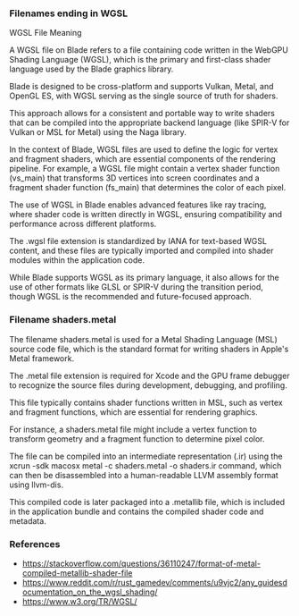 
### Filenames ending in WGSL

WGSL File Meaning

A WGSL file on Blade refers to a file containing code written in the WebGPU Shading Language (WGSL), which is the primary and first-class shader language used by the Blade graphics library.

 Blade is designed to be cross-platform and supports Vulkan, Metal, and OpenGL ES, with WGSL serving as the single source of truth for shaders.

 This approach allows for a consistent and portable way to write shaders that can be compiled into the appropriate backend language (like SPIR-V for Vulkan or MSL for Metal) using the Naga library.

In the context of Blade, WGSL files are used to define the logic for vertex and fragment shaders, which are essential components of the rendering pipeline. For example, a WGSL file might contain a vertex shader function (vs_main) that transforms 3D vertices into screen coordinates and a fragment shader function (fs_main) that determines the color of each pixel.

 The use of WGSL in Blade enables advanced features like ray tracing, where shader code is written directly in WGSL, ensuring compatibility and performance across different platforms.

The .wgsl file extension is standardized by IANA for text-based WGSL content, and these files are typically imported and compiled into shader modules within the application code.

 While Blade supports WGSL as its primary language, it also allows for the use of other formats like GLSL or SPIR-V during the transition period, though WGSL is the recommended and future-focused approach.



### Filename shaders.metal

The filename shaders.metal is used for a Metal Shading Language (MSL) source code file, which is the standard format for writing shaders in Apple's Metal framework.

 The .metal file extension is required for Xcode and the GPU frame debugger to recognize the source files during development, debugging, and profiling.

 This file typically contains shader functions written in MSL, such as vertex and fragment functions, which are essential for rendering graphics.

 For instance, a shaders.metal file might include a vertex function to transform geometry and a fragment function to determine pixel color.

 The file can be compiled into an intermediate representation (.ir) using the xcrun -sdk macosx metal -c shaders.metal -o shaders.ir command, which can then be disassembled into a human-readable LLVM assembly format using llvm-dis.

 This compiled code is later packaged into a .metallib file, which is included in the application bundle and contains the compiled shader code and metadata.

### References

- https://stackoverflow.com/questions/36110247/format-of-metal-compiled-metallib-shader-file
- https://www.reddit.com/r/rust_gamedev/comments/u9vjc2/any_guidesdocumentation_on_the_wgsl_shading/
- https://www.w3.org/TR/WGSL/
